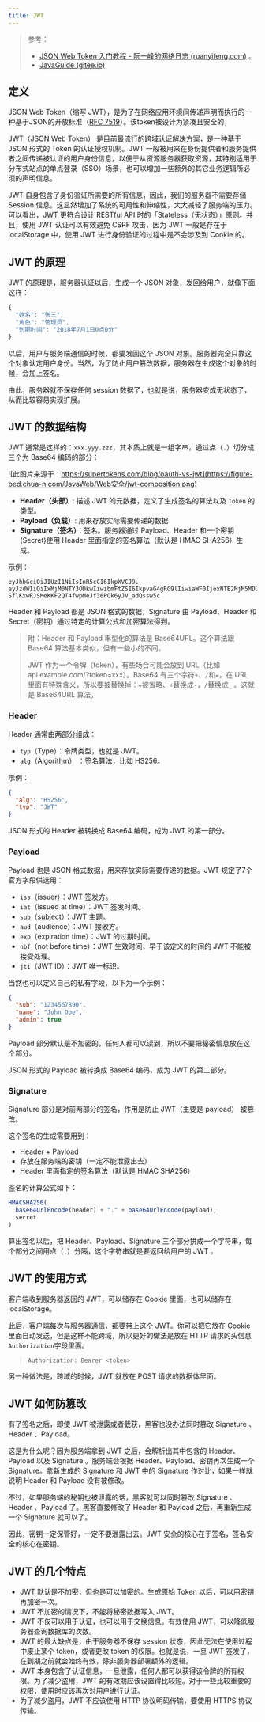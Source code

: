 ```yaml
---
title: JWT
---
```


> 参考：
>
> - [JSON Web Token 入门教程 - 阮一峰的网络日志 (ruanyifeng.com)](https://www.ruanyifeng.com/blog/2018/07/json_web_token-tutorial.html) 。
> - [JavaGuide (gitee.io)](https://snailclimb.gitee.io/javaguide/#/docs/system-design/security/jwt-intro)

## 定义

JSON Web Token（缩写 JWT），是为了在网络应用环境间传递声明而执行的一种基于JSON的开放标准（[RFC 7519](https://link.jianshu.com?t=https://tools.ietf.org/html/rfc7519)）。该token被设计为紧凑且安全的，

JWT（JSON Web Token） 是目前最流行的跨域认证解决方案，是一种基于 JSON 形式的 Token 的认证授权机制。JWT 一般被用来在身份提供者和服务提供者之间传递被认证的用户身份信息，以便于从资源服务器获取资源，其特别适用于分布式站点的单点登录（SSO）场景，也可以增加一些额外的其它业务逻辑所必须的声明信息。

JWT 自身包含了身份验证所需要的所有信息，因此，我们的服务器不需要存储 Session 信息。这显然增加了系统的可用性和伸缩性，大大减轻了服务端的压力。可以看出，JWT 更符合设计 RESTful API 时的「Stateless（无状态）」原则。并且，使用 JWT 认证可以有效避免 CSRF 攻击，因为 JWT 一般是存在于 localStorage 中，使用 JWT 进行身份验证的过程中是不会涉及到 Cookie 的。

## JWT 的原理

JWT 的原理是，服务器认证以后，生成一个 JSON 对象，发回给用户，就像下面这样：

```js
{
  "姓名": "张三",
  "角色": "管理员",
  "到期时间": "2018年7月1日0点0分"
}
```

以后，用户与服务端通信的时候，都要发回这个 JSON 对象。服务器完全只靠这个对象认定用户身份。当然，为了防止用户篡改数据，服务器在生成这个对象的时候，会加上签名。

由此，服务器就不保存任何 session 数据了，也就是说，服务器变成无状态了，从而比较容易实现扩展。

## JWT 的数据结构

JWT 通常是这样的：`xxx.yyy.zzz`，其本质上就是一组字串，通过点（`.`）切分成三个为 Base64 编码的部分：

![此图片来源于：https://supertokens.com/blog/oauth-vs-jwt](https://figure-bed.chua-n.com/JavaWeb/Web安全/jwt-composition.png)

- **Header（头部）**: 描述 JWT 的元数据，定义了生成签名的算法以及 `Token` 的类型。
- **Payload（负载）**: 用来存放实际需要传递的数据
- **Signature（签名）**：签名。服务器通过 Payload、Header 和一个密钥(Secret)使用 Header 里面指定的签名算法（默认是 HMAC SHA256）生成。

示例：

```
eyJhbGciOiJIUzI1NiIsInR5cCI6IkpXVCJ9.
eyJzdWIiOiIxMjM0NTY3ODkwIiwibmFtZSI6IkpvaG4gRG9lIiwiaWF0IjoxNTE2MjM5MDIyfQ.
SflKxwRJSMeKKF2QT4fwpMeJf36POk6yJV_adQssw5c
```

Header 和 Payload 都是 JSON 格式的数据，Signature 由 Payload、Header 和 Secret（密钥）通过特定的计算公式和加密算法得到。

> 附：Header 和 Payload 串型化的算法是 Base64URL。这个算法跟 Base64 算法基本类似，但有一些小的不同。
>
> JWT 作为一个令牌（token），有些场合可能会放到 URL（比如 api.example.com/?token=xxx）。Base64 有三个字符`+`、`/`和`=`，在 URL 里面有特殊含义，所以要被替换掉：`=`被省略、`+`替换成`-`，`/`替换成`_` 。这就是 Base64URL 算法。

### Header

Header 通常由两部分组成：

- `typ`（Type）：令牌类型，也就是 JWT。
- `alg`（Algorithm） ：签名算法，比如 HS256。

示例：

```json
{
  "alg": "HS256",
  "typ": "JWT"
}
```

JSON 形式的 Header 被转换成 Base64 编码，成为 JWT 的第一部分。

### Payload

Payload 也是 JSON 格式数据，用来存放实际需要传递的数据。JWT 规定了7个官方字段供选用：

- `iss`（issuer）：JWT 签发方。
- `iat`（issued at time）：JWT 签发时间。
- `sub`（subject）：JWT 主题。
- `aud`（audience）：JWT 接收方。
- `exp`（expiration time）：JWT 的过期时间。
- `nbf`（not before time）：JWT 生效时间，早于该定义的时间的 JWT 不能被接受处理。
- `jti`（JWT ID）：JWT 唯一标识。

当然也可以定义自己的私有字段，以下为一个示例：

```json
{
  "sub": "1234567890",
  "name": "John Doe",
  "admin": true
}
```

Payload 部分默认是不加密的，任何人都可以读到，所以不要把秘密信息放在这个部分。

JSON 形式的 Payload 被转换成 Base64 编码，成为 JWT 的第二部分。

### Signature

Signature 部分是对前两部分的签名，作用是防止 JWT（主要是 payload） 被篡改。

这个签名的生成需要用到：

- Header + Payload
- 存放在服务端的密钥（一定不能泄露出去）
- Header 里面指定的签名算法（默认是 HMAC SHA256）

签名的计算公式如下：

```js
HMACSHA256(
  base64UrlEncode(header) + "." + base64UrlEncode(payload),
  secret
)
```

算出签名以后，把 Header、Payload、Signature 三个部分拼成一个字符串，每个部分之间用点（`.`）分隔，这个字符串就是要返回给用户的 JWT 。

## JWT 的使用方式

客户端收到服务器返回的 JWT，可以储存在 Cookie 里面，也可以储存在 localStorage。

此后，客户端每次与服务器通信，都要带上这个 JWT。你可以把它放在 Cookie 里面自动发送，但是这样不能跨域，所以更好的做法是放在 HTTP 请求的头信息`Authorization`字段里面。

> ```javascript
> Authorization: Bearer <token>
> ```

另一种做法是，跨域的时候，JWT 就放在 POST 请求的数据体里面。

## JWT 如何防篡改

有了签名之后，即使 JWT 被泄露或者截获，黑客也没办法同时篡改 Signature 、Header 、Payload。

这是为什么呢？因为服务端拿到 JWT 之后，会解析出其中包含的 Header、Payload 以及 Signature 。服务端会根据 Header、Payload、密钥再次生成一个 Signature。拿新生成的 Signature 和 JWT 中的 Signature 作对比，如果一样就说明 Header 和 Payload 没有被修改。

不过，如果服务端的秘钥也被泄露的话，黑客就可以同时篡改 Signature 、Header 、Payload 了。黑客直接修改了 Header 和 Payload 之后，再重新生成一个 Signature 就可以了。

因此，密钥一定保管好，一定不要泄露出去。JWT 安全的核心在于签名，签名安全的核心在密钥。

## JWT 的几个特点

- JWT 默认是不加密，但也是可以加密的。生成原始 Token 以后，可以用密钥再加密一次。
- JWT 不加密的情况下，不能将秘密数据写入 JWT。
- JWT 不仅可以用于认证，也可以用于交换信息。有效使用 JWT，可以降低服务器查询数据库的次数。
- JWT 的最大缺点是，由于服务器不保存 session 状态，因此无法在使用过程中废止某个 token，或者更改 token 的权限。也就是说，一旦 JWT 签发了，在到期之前就会始终有效，除非服务器部署额外的逻辑。
- JWT 本身包含了认证信息，一旦泄露，任何人都可以获得该令牌的所有权限。为了减少盗用，JWT 的有效期应该设置得比较短。对于一些比较重要的权限，使用时应该再次对用户进行认证。
- 为了减少盗用，JWT 不应该使用 HTTP 协议明码传输，要使用 HTTPS 协议传输。
